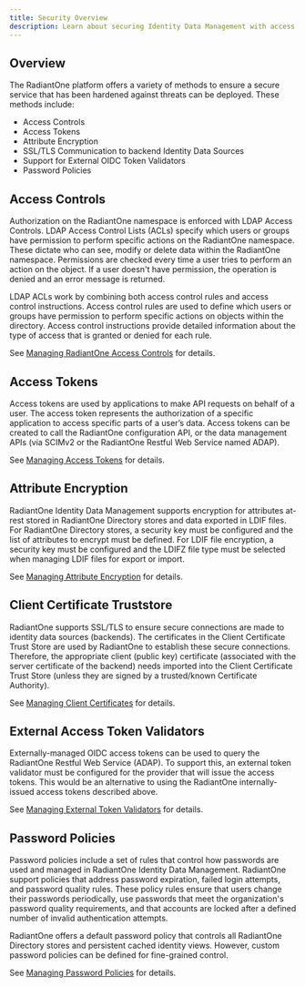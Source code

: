 ```yaml
---
title: Security Overview
description: Learn about securing Identity Data Management with access controls, password policies, attribute encryption and more.
---
```


## Overview

The RadiantOne platform offers a variety of methods to ensure a secure service that has been hardened against threats can be deployed. These methods include:
-  Access Controls
-  Access Tokens
-  Attribute Encryption
-  SSL/TLS Communication to backend Identity Data Sources
-  Support for External OIDC Token Validators
-  Password Policies

## Access Controls

Authorization on the RadiantOne namespace is enforced with LDAP Access Controls. LDAP Access Control Lists (ACLs) specify which users or groups have permission to perform specific actions on the RadiantOne namespace. These dictate who can see, modify or delete data within the RadiantOne namespace. Permissions are checked every time a user tries to perform an action on the object. If a user doesn't have permission, the operation is denied and an error message is returned.

LDAP ACLs work by combining both access control rules and access control instructions. Access control rules are used to define which users or groups have permission to perform specific actions on objects within the directory. Access control instructions provide detailed information about the type of access that is granted or denied for each rule.

See [Managing RadiantOne Access Controls](./access-controls) for details.

## Access Tokens

Access tokens are used by applications to make API requests on behalf of a user. The access token represents the authorization of a specific application to access specific parts of a user’s data. Access tokens can be created to call the RadiantOne configuration API, or the data management APIs (via SCIMv2 or the RadiantOne Restful Web Service named ADAP).

See [Managing Access Tokens](./access-tokens) for details.

## Attribute Encryption

RadiantOne Identity Data Management supports encryption for attributes at-rest stored in RadiantOne Directory stores and data exported in LDIF files.
For RadiantOne Directory stores, a security key must be configured and the list of attributes to encrypt must be defined.
For LDIF file encryption, a security key must be configured and the LDIFZ file type must be selected when managing LDIF files for export or import.

See [Managing Attribute Encryption](./attribute-encryption) for details.


## Client Certificate Truststore

RadiantOne supports SSL/TLS to ensure secure connections are made to identity data sources (backends). The certificates in the Client Certificate Trust Store are used by RadiantOne to establish these secure connections. Therefore, the appropriate client (public key) certificate (associated with the server certificate of the backend) needs imported into the Client Certificate Trust Store (unless they are signed by a trusted/known Certificate Authority).

See [Managing Client Certificates](./client-cert-truststore) for details.

## External Access Token Validators

Externally-managed OIDC access tokens can be used to query the RadiantOne Restful Web Service (ADAP). To support this, an external token validator must be configured for the provider that will issue the access tokens. This would be an alternative to using the RadiantOne internally-issued access tokens described above.

See [Managing External Token Validators](./external-token-validators) for details.

## Password Policies

Password policies include a set of rules that control how passwords are used and managed in RadiantOne Identity Data Management. RadiantOne support policies that address password expiration, failed login attempts, and password quality rules.  These policy rules ensure that users change their passwords periodically, use passwords that meet the organization's password quality requirements, and that accounts are locked after a defined number of invalid authentication attempts.

RadiantOne offers a default password policy that controls all RadiantOne Directory stores and persistent cached identity views. However, custom password policies can be defined for fine-grained control.

See [Managing Password Policies](./password-policies) for details.
